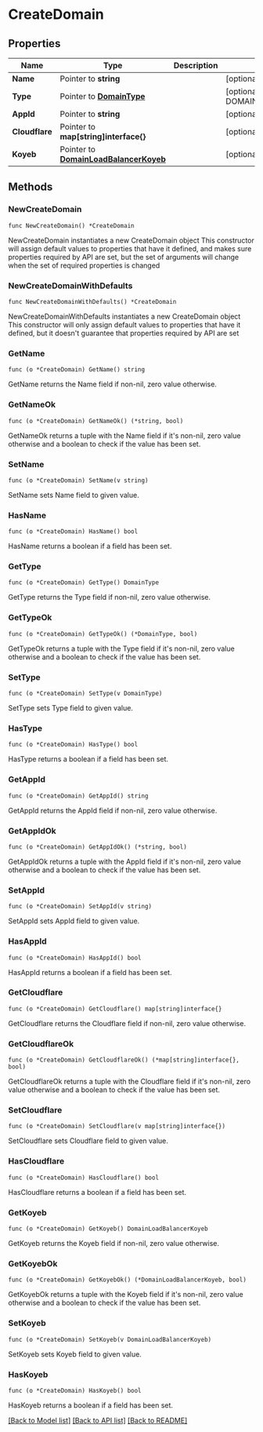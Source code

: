 # CreateDomain

## Properties

Name | Type | Description | Notes
------------ | ------------- | ------------- | -------------
**Name** | Pointer to **string** |  | [optional] 
**Type** | Pointer to [**DomainType**](DomainType.md) |  | [optional] [default to DOMAINTYPE_AUTOASSIGNED]
**AppId** | Pointer to **string** |  | [optional] 
**Cloudflare** | Pointer to **map[string]interface{}** |  | [optional] 
**Koyeb** | Pointer to [**DomainLoadBalancerKoyeb**](DomainLoadBalancerKoyeb.md) |  | [optional] 

## Methods

### NewCreateDomain

`func NewCreateDomain() *CreateDomain`

NewCreateDomain instantiates a new CreateDomain object
This constructor will assign default values to properties that have it defined,
and makes sure properties required by API are set, but the set of arguments
will change when the set of required properties is changed

### NewCreateDomainWithDefaults

`func NewCreateDomainWithDefaults() *CreateDomain`

NewCreateDomainWithDefaults instantiates a new CreateDomain object
This constructor will only assign default values to properties that have it defined,
but it doesn't guarantee that properties required by API are set

### GetName

`func (o *CreateDomain) GetName() string`

GetName returns the Name field if non-nil, zero value otherwise.

### GetNameOk

`func (o *CreateDomain) GetNameOk() (*string, bool)`

GetNameOk returns a tuple with the Name field if it's non-nil, zero value otherwise
and a boolean to check if the value has been set.

### SetName

`func (o *CreateDomain) SetName(v string)`

SetName sets Name field to given value.

### HasName

`func (o *CreateDomain) HasName() bool`

HasName returns a boolean if a field has been set.

### GetType

`func (o *CreateDomain) GetType() DomainType`

GetType returns the Type field if non-nil, zero value otherwise.

### GetTypeOk

`func (o *CreateDomain) GetTypeOk() (*DomainType, bool)`

GetTypeOk returns a tuple with the Type field if it's non-nil, zero value otherwise
and a boolean to check if the value has been set.

### SetType

`func (o *CreateDomain) SetType(v DomainType)`

SetType sets Type field to given value.

### HasType

`func (o *CreateDomain) HasType() bool`

HasType returns a boolean if a field has been set.

### GetAppId

`func (o *CreateDomain) GetAppId() string`

GetAppId returns the AppId field if non-nil, zero value otherwise.

### GetAppIdOk

`func (o *CreateDomain) GetAppIdOk() (*string, bool)`

GetAppIdOk returns a tuple with the AppId field if it's non-nil, zero value otherwise
and a boolean to check if the value has been set.

### SetAppId

`func (o *CreateDomain) SetAppId(v string)`

SetAppId sets AppId field to given value.

### HasAppId

`func (o *CreateDomain) HasAppId() bool`

HasAppId returns a boolean if a field has been set.

### GetCloudflare

`func (o *CreateDomain) GetCloudflare() map[string]interface{}`

GetCloudflare returns the Cloudflare field if non-nil, zero value otherwise.

### GetCloudflareOk

`func (o *CreateDomain) GetCloudflareOk() (*map[string]interface{}, bool)`

GetCloudflareOk returns a tuple with the Cloudflare field if it's non-nil, zero value otherwise
and a boolean to check if the value has been set.

### SetCloudflare

`func (o *CreateDomain) SetCloudflare(v map[string]interface{})`

SetCloudflare sets Cloudflare field to given value.

### HasCloudflare

`func (o *CreateDomain) HasCloudflare() bool`

HasCloudflare returns a boolean if a field has been set.

### GetKoyeb

`func (o *CreateDomain) GetKoyeb() DomainLoadBalancerKoyeb`

GetKoyeb returns the Koyeb field if non-nil, zero value otherwise.

### GetKoyebOk

`func (o *CreateDomain) GetKoyebOk() (*DomainLoadBalancerKoyeb, bool)`

GetKoyebOk returns a tuple with the Koyeb field if it's non-nil, zero value otherwise
and a boolean to check if the value has been set.

### SetKoyeb

`func (o *CreateDomain) SetKoyeb(v DomainLoadBalancerKoyeb)`

SetKoyeb sets Koyeb field to given value.

### HasKoyeb

`func (o *CreateDomain) HasKoyeb() bool`

HasKoyeb returns a boolean if a field has been set.


[[Back to Model list]](../README.md#documentation-for-models) [[Back to API list]](../README.md#documentation-for-api-endpoints) [[Back to README]](../README.md)


